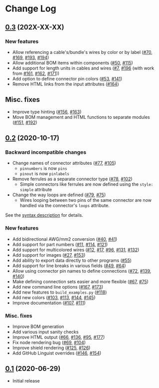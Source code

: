 # Change Log

## [0.3](https://github.com/formatc1702/WireViz/tree/v0.3) (202X-XX-XX)

### New features

- Allow referencing a cable's/bundle's wires by color or by label ([#70](https://github.com/formatc1702/WireViz/issues/70), [#169](https://github.com/formatc1702/WireViz/issues/169), [#193](https://github.com/formatc1702/WireViz/issues/193), [#194](https://github.com/formatc1702/WireViz/pull/194))
- Allow additional BOM items within components ([#50](https://github.com/formatc1702/WireViz/issues/50), [#115](https://github.com/formatc1702/WireViz/pull/115))
- Add support for length units in cables and wires ([#7](https://github.com/formatc1702/WireViz/issues/7), [#196](https://github.com/formatc1702/WireViz/pull/196) (with work from [#161](https://github.com/formatc1702/WireViz/pull/161), [#162](https://github.com/formatc1702/WireViz/pull/162), [#171](https://github.com/formatc1702/WireViz/pull/171)))
- Add option to define connector pin colors ([#53](https://github.com/formatc1702/WireViz/issues/53), [#141](https://github.com/formatc1702/WireViz/pull/141))
- Remove HTML links from the input attributes ([#164](https://github.com/formatc1702/WireViz/pull/164))


## Misc. fixes

- Improve type hinting ([#156](https://github.com/formatc1702/WireViz/issues/156), [#163](https://github.com/formatc1702/WireViz/pull/163))
- Move BOM management and HTML functions to separate modules ([#151](https://github.com/formatc1702/WireViz/issues/151), [#192](https://github.com/formatc1702/WireViz/pull/192))


## [0.2](https://github.com/formatc1702/WireViz/tree/v0.2) (2020-10-17)

### Backward incompatible changes

- Change names of connector attributes ([#77](https://github.com/formatc1702/WireViz/issues/77), [#105](https://github.com/formatc1702/WireViz/pull/105))
  - `pinnumbers` is now `pins`
  - `pinout` is now `pinlabels`
- Remove ferrules as a separate connector type ([#78](https://github.com/formatc1702/WireViz/issues/78), [#102](https://github.com/formatc1702/WireViz/pull/102))
  - Simple connectors like ferrules are now defined using the `style: simple` attribute
- Change the way loops are defined ([#79](https://github.com/formatc1702/WireViz/issues/79), [#75](https://github.com/formatc1702/WireViz/pull/75))
  - Wires looping between two pins of the same connector are now handled via the connector's `loops` attribute.

See the [syntax description](syntax.md) for details.


### New features

- Add bidirectional AWG/mm2 conversion ([#40](https://github.com/formatc1702/WireViz/issues/40), [#41](https://github.com/formatc1702/WireViz/pull/41))
- Add support for part numbers ([#11](https://github.com/formatc1702/WireViz/pull/11), [#114](https://github.com/formatc1702/WireViz/issues/114), [#121](https://github.com/formatc1702/WireViz/pull/121))
- Add support for multicolored wires ([#12](https://github.com/formatc1702/WireViz/issues/12), [#17](https://github.com/formatc1702/WireViz/pull/17), [#96](https://github.com/formatc1702/WireViz/pull/96), [#131](https://github.com/formatc1702/WireViz/issues/131), [#132](https://github.com/formatc1702/WireViz/pull/132))
- Add support for images ([#27](https://github.com/formatc1702/WireViz/issues/27), [#153](https://github.com/formatc1702/WireViz/pull/153))
- Add ability to export data directly to other programs ([#55](https://github.com/formatc1702/WireViz/pull/55))
- Add support for line breaks in various fields ([#49](https://github.com/formatc1702/WireViz/issues/49), [#64](https://github.com/formatc1702/WireViz/pull/64))
- Allow using connector pin names to define connections ([#72](https://github.com/formatc1702/WireViz/issues/72), [#139](https://github.com/formatc1702/WireViz/issues/139), [#140](https://github.com/formatc1702/WireViz/pull/140))
- Make defining connection sets easier and more flexible ([#67](https://github.com/formatc1702/WireViz/issues/67), [#75](https://github.com/formatc1702/WireViz/pull/75))
- Add new command line options ([#167](https://github.com/formatc1702/WireViz/issues/167), [#173](https://github.com/formatc1702/WireViz/pull/173))
- Add new features to `build_examples.py` ([#118](https://github.com/formatc1702/WireViz/pull/118))
- Add new colors ([#103](https://github.com/formatc1702/WireViz/pull/103), [#113](https://github.com/formatc1702/WireViz/pull/113), [#144](https://github.com/formatc1702/WireViz/issues/144), [#145](https://github.com/formatc1702/WireViz/pull/145))
- Improve documentation ([#107](https://github.com/formatc1702/WireViz/issues/107), [#111](https://github.com/formatc1702/WireViz/pull/111))


### Misc. fixes

- Improve BOM generation
- Add various input sanity checks
- Improve HTML output ([#66](https://github.com/formatc1702/WireViz/issues/66), [#136](https://github.com/formatc1702/WireViz/pull/136), [#95](https://github.com/formatc1702/WireViz/pull/95), [#177](https://github.com/formatc1702/WireViz/pull/177))
- Fix node rendering bug ([#69](https://github.com/formatc1702/WireViz/issues/69), [#104](https://github.com/formatc1702/WireViz/pull/104))
- Improve shield rendering ([#125](https://github.com/formatc1702/WireViz/issues/125), [#126](https://github.com/formatc1702/WireViz/pull/126))
- Add GitHub Linguist overrides ([#146](https://github.com/formatc1702/WireViz/issues/146), [#154](https://github.com/formatc1702/WireViz/pull/154))


## [0.1](https://github.com/formatc1702/WireViz/tree/v0.1) (2020-06-29)

- Initial release
